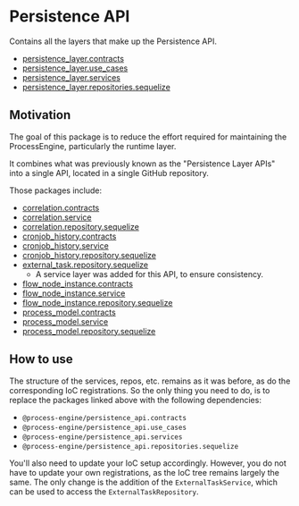 # Persistence API

Contains all the layers that make up the Persistence API.

- [persistence_layer.contracts](./persistence_layer.contracts)
- [persistence_layer.use_cases](./persistence_layer.use_cases)
- [persistence_layer.services](./persistence_layer.services)
- [persistence_layer.repositories.sequelize](./persistence_layer.repositories.sequelize)

## Motivation

The goal of this package is to reduce the effort required for maintaining the ProcessEngine, particularly the runtime layer.

It combines what was previously known as the "Persistence Layer APIs" into a single API, located in a single GitHub repository.

Those packages include:

- [correlation.contracts](https://github.com/process-engine/correlation.contracts)
- [correlation.service](https://github.com/process-engine/correlation.service)
- [correlation.repository.sequelize](https://github.com/process-engine/correlation.repository.sequelize)
- [cronjob_history.contracts](https://github.com/process-engine/cronjob_history.contracts)
- [cronjob_history.service](https://github.com/process-engine/cronjob_history.service)
- [cronjob_history.repository.sequelize](https://github.com/process-engine/cronjob_history.repository.sequelize)
- [external_task.repository.sequelize](https://github.com/process-engine/external_task.repository.sequelize)
    - A service layer was added for this API, to ensure consistency.
- [flow_node_instance.contracts](https://github.com/process-engine/flow_node_instance.contracts)
- [flow_node_instance.service](https://github.com/process-engine/flow_node_instance.service)
- [flow_node_instance.repository.sequelize](https://github.com/process-engine/flow_node_instance.repository.sequelize)
- [process_model.contracts](https://github.com/process-engine/process_model.contracts)
- [process_model.service](https://github.com/process-engine/process_model.service)
- [process_model.repository.sequelize](https://github.com/process-engine/process_model.repository.sequelize)

## How to use

The structure of the services, repos, etc. remains as it was before, as do the corresponding IoC registrations.
So the only thing you need to do, is to replace the packages linked above with the following dependencies:

- `@process-engine/persistence_api.contracts`
- `@process-engine/persistence_api.use_cases`
- `@process-engine/persistence_api.services`
- `@process-engine/persistence_api.repositories.sequelize`

You'll also need to update your IoC setup accordingly.
However, you do not have to update your own registrations, as the IoC tree remains largely the same.
The only change is the addition of the `ExternalTaskService`, which can be used to access the `ExternalTaskRepository`.
